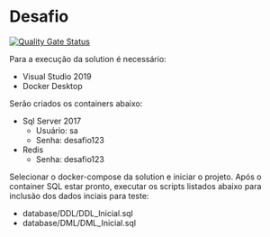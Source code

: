 # Desafio
[![Quality Gate Status](https://sonarcloud.io/api/project_badges/measure?project=lepiroupo_Desafio&metric=alert_status)](https://sonarcloud.io/dashboard?id=lepiroupo_Desafio)

Para a execução da solution é necessário:

  - Visual Studio 2019
  - Docker Desktop

Serão criados os containers abaixo:
  - Sql Server 2017
    - Usuário: sa
    - Senha: desafio123
  - Redis
    - Senha: desafio123

Selecionar o docker-compose da solution e iniciar o projeto. Após o container SQL estar pronto, executar os scripts listados abaixo para inclusão dos dados inciais para teste:
  - database/DDL/DDL_Inicial.sql
  - database/DML/DML_Inicial.sql
